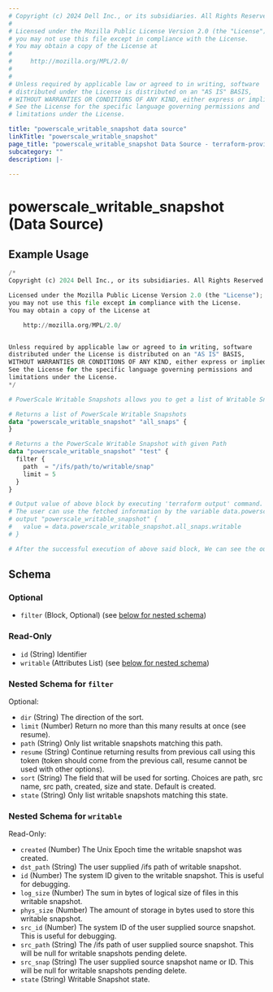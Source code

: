 ```yaml
---
# Copyright (c) 2024 Dell Inc., or its subsidiaries. All Rights Reserved.
#
# Licensed under the Mozilla Public License Version 2.0 (the "License");
# you may not use this file except in compliance with the License.
# You may obtain a copy of the License at
#
#     http://mozilla.org/MPL/2.0/
#
#
# Unless required by applicable law or agreed to in writing, software
# distributed under the License is distributed on an "AS IS" BASIS,
# WITHOUT WARRANTIES OR CONDITIONS OF ANY KIND, either express or implied.
# See the License for the specific language governing permissions and
# limitations under the License.

title: "powerscale_writable_snapshot data source"
linkTitle: "powerscale_writable_snapshot"
page_title: "powerscale_writable_snapshot Data Source - terraform-provider-powerscale"
subcategory: ""
description: |-
  
---
```


# powerscale_writable_snapshot (Data Source)



## Example Usage

```terraform
/*
Copyright (c) 2024 Dell Inc., or its subsidiaries. All Rights Reserved.

Licensed under the Mozilla Public License Version 2.0 (the "License");
you may not use this file except in compliance with the License.
You may obtain a copy of the License at

    http://mozilla.org/MPL/2.0/


Unless required by applicable law or agreed to in writing, software
distributed under the License is distributed on an "AS IS" BASIS,
WITHOUT WARRANTIES OR CONDITIONS OF ANY KIND, either express or implied.
See the License for the specific language governing permissions and
limitations under the License.
*/

# PowerScale Writable Snapshots allows you to get a list of Writable Snapshots or a Writable Snapshot by its Path which can be added in filters.

# Returns a list of PowerScale Writable Snapshots 
data "powerscale_writable_snapshot" "all_snaps" {
}

# Returns a the PowerScale Writable Snapshot with given Path
data "powerscale_writable_snapshot" "test" {
  filter {
    path  = "/ifs/path/to/writable/snap"
    limit = 5
  }
}

# Output value of above block by executing 'terraform output' command.
# The user can use the fetched information by the variable data.powerscale_writable_snapshot.all_snaps.writable
# output "powerscale_writable_snapshot" {
#   value = data.powerscale_writable_snapshot.all_snaps.writable
# }

# After the successful execution of above said block, We can see the output value by executing 'terraform output' command.
```

<!-- schema generated by tfplugindocs -->
## Schema

### Optional

- `filter` (Block, Optional) (see [below for nested schema](#nestedblock--filter))

### Read-Only

- `id` (String) Identifier
- `writable` (Attributes List) (see [below for nested schema](#nestedatt--writable))

<a id="nestedblock--filter"></a>
### Nested Schema for `filter`

Optional:

- `dir` (String) The direction of the sort.
- `limit` (Number) Return no more than this many results at once (see resume).
- `path` (String) Only list writable snapshots matching this path.
- `resume` (String) Continue returning results from previous call using this token (token should come from the previous call, resume cannot be used with other options).
- `sort` (String) The field that will be used for sorting.  Choices are path, src name, src path, created, size and state. Default is created.
- `state` (String) Only list writable snapshots matching this state.


<a id="nestedatt--writable"></a>
### Nested Schema for `writable`

Read-Only:

- `created` (Number) The Unix Epoch time the writable snapshot was created.
- `dst_path` (String) The user supplied /ifs path of writable snapshot.
- `id` (Number) The system ID given to the writable snapshot. This is useful for debugging.
- `log_size` (Number) The sum in bytes of logical size of files in this writable snapshot.
- `phys_size` (Number) The amount of storage in bytes used to store this writable snapshot.
- `src_id` (Number) The system ID of the user supplied source snapshot. This is useful for debugging.
- `src_path` (String) The /ifs path of user supplied source snapshot. This will be null for writable snapshots pending delete.
- `src_snap` (String) The user supplied source snapshot name or ID. This will be null for writable snapshots pending delete.
- `state` (String) Writable Snapshot state.
